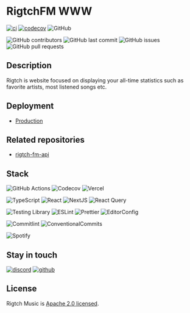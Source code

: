 # RigtchFM WWW

[![ci](https://github.com/Rigtch/rigtch-fm-www/actions/workflows/main.yml/badge.svg)](https://github.com/Rigtch/rigtch-fm-www/actions/workflows/main.yml)
[![codecov](https://codecov.io/gh/Mnigos/rigtch-fm-www/branch/main/graph/badge.svg?token=eVOzsS0pRd)](https://codecov.io/gh/Mnigos/rigtch-fm-www)
![GitHub](https://img.shields.io/github/license/Rigtch/rigtch-fm-www)

![GitHub contributors](https://img.shields.io/github/contributors/Rigtch/rigtch-fm-www)
![GitHub last commit](https://img.shields.io/github/last-commit/Rigtch/rigtch-fm-www)
![GitHub issues](https://img.shields.io/github/issues/Rigtch/rigtch-fm-www)
![GitHub pull requests](https://img.shields.io/github/issues-pr/Rigtch/rigtch-fm-www)

## Description

Rigtch is website focused on displaying your all-time statistics such as favorite artists, most listened songs etc.

## Deployment

- [Production](https://rigtch-fm.vercel.app)

## Related repositories

- [rigtch-fm-api](https://github.com/Rigtch/rigtch-fm-api)

## Stack

![GitHub Actions](https://img.shields.io/badge/github%20actions-%232671E5.svg?style=for-the-badge&logo=githubactions&logoColor=white)
![Codecov](https://img.shields.io/badge/codecov-%23ff0077.svg?style=for-the-badge&logo=codecov&logoColor=white)
![Vercel](https://img.shields.io/badge/vercel-%23000000.svg?style=for-the-badge&logo=vercel&logoColor=white)

![TypeScript](https://img.shields.io/badge/TypeScript-007ACC?style=for-the-badge&logo=typescript&logoColor=white)
![React](https://img.shields.io/badge/React-20232A?style=for-the-badge&logo=react&logoColor=61DAFB)
![NextJS](https://img.shields.io/badge/Next-black?style=for-the-badge&logo=next.js&logoColor=white)
![React Query](https://img.shields.io/badge/-React%20Query-FF4154?style=for-the-badge&logo=react%20query&logoColor=white)

![Testing Library](https://img.shields.io/badge/testing%20library-323330?style=for-the-badge&logo=testing-library&logoColor=red)
![ESLint](https://img.shields.io/badge/eslint-3A33D1?style=for-the-badge&logo=eslint&logoColor=white)
![Prettier](https://img.shields.io/badge/prettier-1A2C34?style=for-the-badge&logo=prettier&logoColor=F7BA3E)
![EditorConfig](https://img.shields.io/badge/Editor%20Config-E0EFEF?style=for-the-badge&logo=editorconfig&logoColor=000)

![Commitlint](https://img.shields.io/badge/commitlint-000000.svg?style=for-the-badge&logo=commitlint&logoColor=white)
![ConventionalCommits](https://img.shields.io/badge/Conventional%20Commits-FE5196.svg?style=for-the-badge&logo=Conventional-Commits&logoColor=white)

![Spotify](https://img.shields.io/badge/Spotify-1ED760?style=for-the-badge&logo=spotify&logoColor=white)

## Stay in touch

[![discord](https://img.shields.io/badge/Discord-7289DA?style=for-the-badge&logo=discord&logoColor=white)](https://discord.gg/kuQFdzJhTy)
[![github](https://img.shields.io/badge/GitHub-100000?style=for-the-badge&logo=github&logoColor=white)](https://github.com/Rigtch)

## License

Rigtch Music is [Apache 2.0 licensed](LICENSE).
